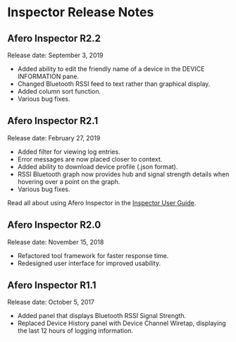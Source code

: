 # Inspector Release Notes

## Afero Inspector R2.2

Release date: September 3, 2019

- Added ability to edit the friendly name of a device in the DEVICE INFORMATION pane.
- Changed Bluetooth RSSI feed to text rather than graphical display.
- Added column sort function.
- Various bug fixes.

## Afero Inspector R2.1

Release date: February 27, 2019

- Added filter for viewing log entries.
- Error messages are now placed closer to context.
- Added ability to download device profile (.json format).
- RSSI Bluetooth graph now provides hub and signal strength details when hovering over a point on the graph.
- Various bug fixes.

Read all about using Afero Inspector in the [Inspector User Guide](/Inspector).

## Afero Inspector R2.0

Release date: November 15, 2018

- Refactored tool framework for faster response time.
- Redesigned user interface for improved usability.

## Afero Inspector R1.1

Release date: October 5, 2017

- Added panel that displays Bluetooth RSSI Signal Strength.
- Replaced Device History panel with Device Channel Wiretap, displaying the last 12 hours of logging information.